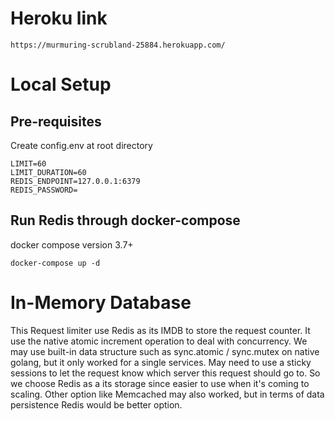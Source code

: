# Heroku link
```
https://murmuring-scrubland-25884.herokuapp.com/
```

# Local Setup

## Pre-requisites
Create config.env at root directory
```
LIMIT=60
LIMIT_DURATION=60
REDIS_ENDPOINT=127.0.0.1:6379
REDIS_PASSWORD=
```

## Run Redis through docker-compose
docker compose version 3.7+
```
docker-compose up -d
```

# In-Memory Database
This Request limiter use Redis as its IMDB to store the request counter. It use the native atomic increment operation to deal with concurrency. We may use built-in data structure such as sync.atomic / sync.mutex on native golang, but it only worked for a single services. May need to use a sticky sessions to let the request know which server this request should go to. So we choose Redis as a its storage since easier to use when it's coming to scaling. Other option like Memcached may also worked, but in terms of data persistence Redis would be better option. 